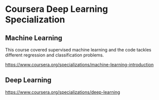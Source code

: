 # Coursera Deep Learning Specialization

## Machine Learning

This course covered supervised machine learning and the code tackles different regression and classification problems. 

https://www.coursera.org/specializations/machine-learning-introduction

## Deep Learning

https://www.coursera.org/specializations/deep-learning

